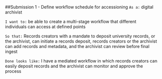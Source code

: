##Submission 1 - Define workflow schedule for accessioning
`As a:` digital archivist

`I want to:` be able to create a multi-stage workflow that different individuals can access at defined points

`So that:` Records creators with a mandate to deposit university records, or the archivist, can initiate a records deposit, records creators or the archivist can add records and metadata, and the archivist can review before final ingest

`Done looks like:` I have a mediated workflow in which records creators can easily deposit records and the archivist can monitor and approve the process

